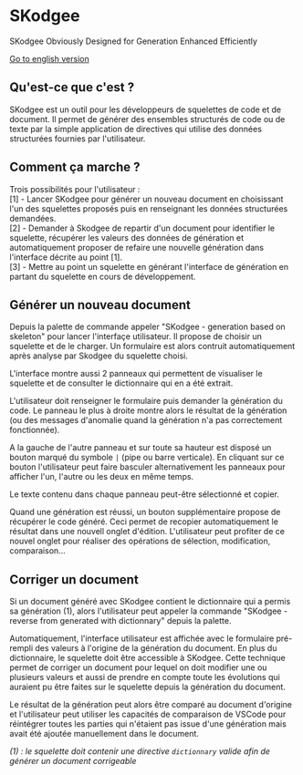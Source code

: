 # SKodgee 
SKodgee Obviously Designed for Generation Enhanced Efficiently

[Go to english version](/READLE.md)

## Qu'est-ce que c'est ?

SKodgee est un outil pour les développeurs de squelettes de code et de document. 
Il permet de générer des ensembles structurés de code ou de texte par la simple
application de directives qui utilise des données structurées fournies par l'utilisateur.

## Comment ça marche ?

Trois possibilités pour l'utilisateur :  
[1] - Lancer SKodgee pour générer un nouveau document en choisissant l'un des squelettes
 proposés puis en renseignant les données structurées demandées.  
[2] - Demander à Skodgee de repartir d'un document pour identifier le squelette,
récupérer les valeurs des données de génération et automatiquement proposer de refaire une
nouvelle génération dans l'interface décrite au point [1].  
 [3] - Mettre au point un squelette en générant l'interface de génération en partant
du squelette en cours de développement.

## Générer un nouveau document

Depuis la palette de commande appeler "SKodgee - generation based on skeleton" pour 
lancer l'interfaçe utilisateur. Il propose de choisir un squelette et de le charger.
Un formulaire est alors contruit automatiquement après analyse par Skodgee du squelette choisi.

L'interface montre aussi 2 panneaux qui permettent de visualiser le squelette et 
de consulter le dictionnaire qui en a été extrait.

L'utilisateur doit renseigner le formulaire puis demander la génération du code.
Le panneau le plus à droite montre alors le résultat de la génération (ou des messages 
d'anomalie quand la génération n'a pas correctement fonctionnée).

A la gauche de l'autre panneau et sur toute sa hauteur est disposé un bouton marqué
du symbole `|` (pipe ou barre verticale). En cliquant sur ce bouton l'utilisateur peut
faire basculer alternativement les panneaux pour afficher l'un, l'autre ou les deux en même temps.

Le texte contenu dans chaque panneau peut-être sélectionné et copier.

Quand une génération est réussi, un bouton supplémentaire propose de récupérer le code généré.
Ceci permet de recopier automatiquement le résultat dans une nouvell onglet d'édition. L'utilisateur
peut profiter de ce nouvel onglet pour réaliser des opérations de sélection, modification, comparaison...

## Corriger un document

Si un document généré avec SKodgee contient le dictionnaire qui a permis sa génération (1), alors
l'utilisateur peut appeler la commande "SKodgee - reverse from generated with dictionnary" depuis la
palette. 

Automatiquement, l'interface utilisateur est affichée avec le formulaire pré-rempli des
valeurs à l'origine de la génération du document. En plus du dictionnaire, le squelette doit
être accessible à SKodgee. Cette technique permet de corriger un document pour lequel on doit
modifier une ou plusieurs valeurs et aussi de prendre en compte toute les évolutions qui
auraient pu être faites sur le squelette depuis la génération du document. 

Le résultat de la génération peut alors être comparé au document d'origine 
et l'utilisateur peut utiliser les capacités de comparaison de VSCode pour réintégrer
toutes les parties qui n'étaient pas issue d'une génération mais avait été ajoutée 
manuellement dans le document.

_(1) : le squelette doit contenir une directive `dictionnary` valide afin de générer un document corrigeable_